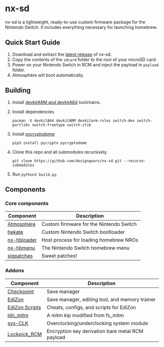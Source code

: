 # nx-sd 

nx-sd is a lightweight, ready-to-use custom firmware package for the Nintendo Switch. It includes everything necessary for launching homebrew.


## Quick Start Guide

1. Download and extract the [latest release](https://github.com/designgears/nx-sd/releases/latest) of nx-sd.
2. Copy the contents of the `sdcard` folder to the root of your microSD card.
3. Power on your Nintendo Switch in RCM and inject the payload in `payload` folder.
4. Atmosphère will boot automatically.

## Building

1. Install [devkitARM and devkitA64](https://devkitpro.org/wiki/Getting_Started) toolchains.
2. Install dependencies

       pacman -S devkitA64 devkitARM devkitarm-rules switch-dev switch-portlibs switch-freetype switch-zlib
   
3. Install [pycryptodome](https://pycryptodome.readthedocs.io/en/latest/)

       pip3 install pycrypto pycryptodome

4. Clone this repo and all submodules recursively.

       git clone https://github.com/designgears/nx-sd.git --recurse-submodules

5. Run `python3 build.py`.

## Components

### Core components

| Component                                                 | Description |
| --------------------------------------------------------- | ----------- |
| [Atmosphère](https://github.com/Atmosphere-NX/Atmosphere) | Custom firmware for the Nintendo Switch |
| [hekate](https://github.com/CTCaer/hekate)                | Custom Nintendo Switch bootloader |
| [nx-hbloader](https://github.com/switchbrew/nx-hbloader)  | Host process for loading homebrew NROs |
| [nx-hbmenu](https://github.com/switchbrew/nx-hbmenu)      | The Nintendo Switch homebrew menu |
| [sigpatches](https://bit.ly/2EYbEHg)                      | Sweet patches! |

### Addons

| Component                                                 | Description |
| --------------------------------------------------------- | ----------- |
| [Checkpoint](https://github.com/FlagBrew/Checkpoint)      | Save manager |
| [EdiZon](https://github.com/WerWolv/EdiZon)               | Save manager, editing tool, and memory trainer |
| [EdiZon Scripts](https://bit.ly/2V0kXMt)                  | Cheats, configs, and scripts for EdiZon |
| [ldn_mitm](https://github.com/spacemeowx2/ldn_mitm)       | A mitm kip modified from fs_mitm |
| [sys-CLK](https://github.com/retronx-team/sys-clk)        | Overclocking/underclocking system module |
| [Lockpick_RCM](https://github.com/shchmue/Lockpick_RCM)   | Encryption key derivation bare metal RCM payload |


